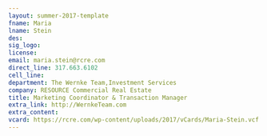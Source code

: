 ```yaml
---
layout: summer-2017-template 
fname: Maria
lname: Stein
des: 
sig_logo: 
license: 
email: maria.stein@rcre.com
direct_line: 317.663.6102
cell_line: 
department: The Wernke Team,Investment Services
company: RESOURCE Commercial Real Estate
title: Marketing Coordinator & Transaction Manager
extra_link: http://WernkeTeam.com
extra_content: 
vcard: https://rcre.com/wp-content/uploads/2017/vCards/Maria-Stein.vcf
---
```

